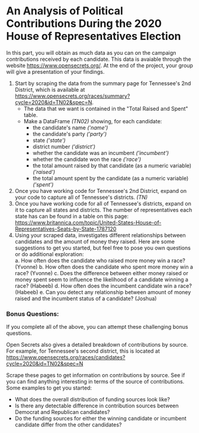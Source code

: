 # An Analysis of Political Contributions During the 2020 House of Representatives Election

In this part, you will obtain as much data as you can on the campaign contributions received by each candidate. This data is avaiable through the website https://www.opensecrets.org/. At the end of the project, your group will give a presentation of your findings.
1. Start by scraping the data from the summary page for Tennessee's 2nd District, which is available at https://www.opensecrets.org/races/summary?cycle=2020&id=TN02&spec=N.
    * The data that we want is contained in the "Total Raised and Spent" table.
    * Make a DataFrame *(TN02)* showing, for each candidate:
        * the candidate's name *('name')*
        * the candidate's party *('party')*
        * state *('state')*
        * district number *('district')*
        * whether the candidate was an incumbent *('incumbent')*
        * whether the candidate won the race *('race')*
        * the total amount raised by that candidate (as a numeric variable) *('raised')*
        * the total amount spent by the candidate (as a numeric variable) *('spent')*
2. Once you have working code for Tennessee's 2nd District, expand on your code to capture all of Tennessee's districts. *(TN)*
3. Once you have working code for all of Tennessee's districts, expand on it to capture all states and districts. The number of representatives each state has can be found in a table on this page: https://www.britannica.com/topic/United-States-House-of-Representatives-Seats-by-State-1787120
4. Using your scraped data, investigates different relationships between candidates and the amount of money they raised. Here are some suggestions to get you started, but feel free to pose you own questions or do additional exploration:  
    a. How often does the candidate who raised more money win a race? (Yvonne)
    b. How often does the candidate who spent more money win a race? (Yvonne)
    c. Does the difference between either money raised or money spent seem to influence the likelihood of a candidate winning a race? (Habeeb)
    d. How often does the incumbent candidate win a race? (Habeeb)
    e. Can you detect any relationship between amount of money raised and the incumbent status of a candidate? (Joshua)

### Bonus Questions:
If you complete all of the above, you can attempt these challenging bonus questions.

Open Secrets also gives a detailed breakdown of contributions by source. For example, for Tennessee's second district, this is located at https://www.opensecrets.org/races/candidates?cycle=2020&id=TN02&spec=N

Scrape these pages to get information on contributions by source. See if you can find anything interesting in terms of the source of contributions. Some examples to get you started:
* What does the overall distribution of funding sources look like?
* Is there any detectable difference in contribution sources between Democrat and Republican candidates?
* Do the funding sources for either the winning candidate or incumbent candidate differ from the other candidates?
